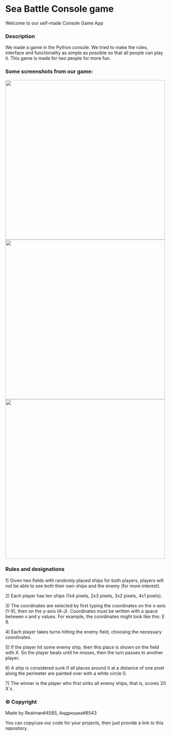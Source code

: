 <h1>Sea Battle Console game</h1>

<p>Welcome to our self-made Console Game App</p>

<section>
  <h3>Description</h3>
    <p>We made a game in the Python console. We tried to make the rules, interface and functionality as simple as possible so that all people can play it. This game is       made for two people for more fun.</p>
</section>
<section>
  <h3>Some screenshots from our game:</h3>
  <img src="https://cdn.discordapp.com/attachments/802934571939266636/965662119032930405/unknown.png" height="500px" width="500px"/>
  <img src="https://cdn.discordapp.com/attachments/802934571939266636/965662710710800394/unknown.png" height="500px" width="500px"/>
  <img src="https://cdn.discordapp.com/attachments/802934571939266636/965662880408170586/unknown.png" height="500px" width="500px"/>
</section>

<section>
  <h3>Rules and designations</h3>
   <p>1) Given two fields with randomly placed ships for both players, players will not be able to see both their own ships and the enemy (for more interest).</p>
   <p>2) Each player has ten ships (1x4 pixels, 2x3 pixels, 3x2 pixels, 4x1 pixels).</p>
   <p>3) The coordinates are selected by first typing the coordinates on the x-axis (1-9), then on the y-axis (A-J). Coordinates must be written with a space between x    and y values. For example, the coordinates might look like this: E 9.</p>
   <p>4) Each player takes turns hitting the enemy field, choosing the necessary coordinates.</p>
   <p>5) If the player hit some enemy ship, then this place is shown on the field with X. So the player beats until he misses, then the turn passes to another player.    </p>
   <p>6) A ship is considered sunk if all places around it at a distance of one pixel along the perimeter are painted over with a white circle 0.</p>
   <p>7) The winner is the player who first sinks all enemy ships, that is, scores 20 X`s . </p>
</section>

<section>
  <h3>© Copyright</h3>
    <p>Made by Realman#4585, Андрюшка#8543</p>
    <p>You can copy/use our code for your projects, then just provide a link to this repository. </p>
</section>
